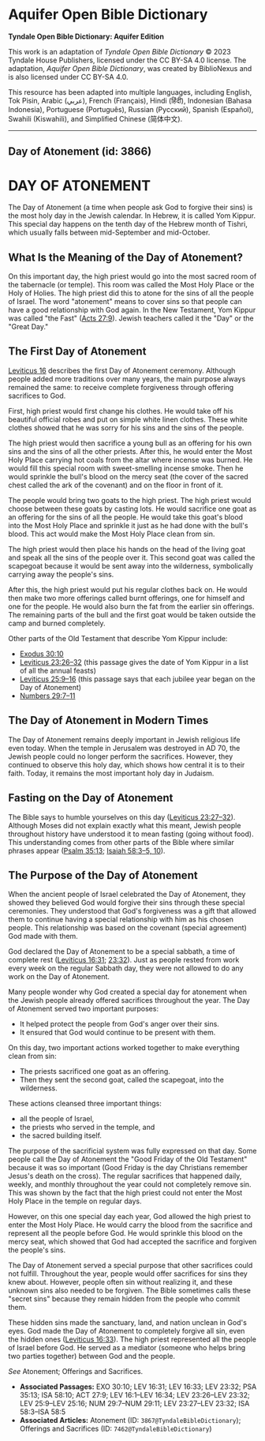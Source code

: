 # Aquifer Open Bible Dictionary

**Tyndale Open Bible Dictionary: Aquifer Edition**

This work is an adaptation of *Tyndale Open Bible Dictionary* © 2023 Tyndale House Publishers, licensed under the CC BY\-SA 4\.0 license. The adaptation, *Aquifer Open Bible Dictionary*, was created by BiblioNexus and is also licensed under CC BY\-SA 4\.0\.

This resource has been adapted into multiple languages, including English, Tok Pisin, Arabic (عربي), French (Français), Hindi (हिंदी), Indonesian (Bahasa Indonesia), Portuguese (Português), Russian (Русский), Spanish (Español), Swahili (Kiswahili), and Simplified Chinese (简体中文).



--------------------------------

## Day of Atonement (id: 3866)

DAY OF ATONEMENT
================

The Day of Atonement (a time when people ask God to forgive their sins) is the most holy day in the Jewish calendar. In Hebrew, it is called Yom Kippur. This special day happens on the tenth day of the Hebrew month of Tishri, which usually falls between mid\-September and mid\-October. 

What Is the Meaning of the Day of Atonement?
--------------------------------------------

On this important day, the high priest would go into the most sacred room of the tabernacle (or temple). This room was called the Most Holy Place or the Holy of Holies. The high priest did this to atone for the sins of all the people of Israel. The word "atonement" means to cover sins so that people can have a good relationship with God again. In the New Testament, Yom Kippur was called "the Fast" ([Acts 27:9](https://ref.ly/Acts27:9)). Jewish teachers called it the "Day" or the "Great Day."

The First Day of Atonement
--------------------------

[Leviticus 16](https://ref.ly/Lev16:1-Lev16:34) describes the first Day of Atonement ceremony. Although people added more traditions over many years, the main purpose always remained the same: to receive complete forgiveness through offering sacrifices to God.

First, high priest would first change his clothes. He would take off his beautiful official robes and put on simple white linen clothes. These white clothes showed that he was sorry for his sins and the sins of the people.

The high priest would then sacrifice a young bull as an offering for his own sins and the sins of all the other priests. After this, he would enter the Most Holy Place carrying hot coals from the altar where incense was burned. He would fill this special room with sweet\-smelling incense smoke. Then he would sprinkle the bull's blood on the mercy seat (the cover of the sacred chest called the ark of the covenant) and on the floor in front of it.

The people would bring two goats to the high priest. The high priest would choose between these goats by casting lots. He would sacrifice one goat as an offering for the sins of all the people. He would take this goat's blood into the Most Holy Place and sprinkle it just as he had done with the bull's blood. This act would make the Most Holy Place clean from sin.

The high priest would then place his hands on the head of the living goat and speak all the sins of the people over it. This second goat was called the scapegoat because it would be sent away into the wilderness, symbolically carrying away the people's sins.

After this, the high priest would put his regular clothes back on. He would then make two more offerings called burnt offerings, one for himself and one for the people. He would also burn the fat from the earlier sin offerings. The remaining parts of the bull and the first goat would be taken outside the camp and burned completely.

Other parts of the Old Testament that describe Yom Kippur include: 

* [Exodus 30:10](https://ref.ly/Exod30:10)
* [Leviticus 23:26](https://ref.ly/Lev23:26-Lev23:32)[–](https://ref.ly/Lev23:26-Lev23:32)[32](https://ref.ly/Lev23:26-Lev23:32) (this passage gives the date of Yom Kippur in a list of all the annual feasts)
* [Leviticus 25:9](https://ref.ly/Lev25:9-Lev25:16)[–](https://ref.ly/Lev25:9-Lev25:16)[16](https://ref.ly/Lev25:9-Lev25:16) (this passage says that each jubilee year began on the Day of Atonement)
* [Numbers 29:7](https://ref.ly/Num29:7-Num29:11)[–](https://ref.ly/Num29:7-Num29:11)[11](https://ref.ly/Num29:7-Num29:11)

The Day of Atonement in Modern Times
------------------------------------

The Day of Atonement remains deeply important in Jewish religious life even today. When the temple in Jerusalem was destroyed in AD 70, the Jewish people could no longer perform the sacrifices. However, they continued to observe this holy day, which shows how central it is to their faith. Today, it remains the most important holy day in Judaism.

Fasting on the Day of Atonement
-------------------------------

The Bible says to humble yourselves on this day ([Leviticus 23:27](https://ref.ly/Lev23:27-Lev23:32)[–](https://ref.ly/Lev23:27-Lev23:32)[32](https://ref.ly/Lev23:27-Lev23:32)). Although Moses did not explain exactly what this meant, Jewish people throughout history have understood it to mean fasting (going without food). This understanding comes from other parts of the Bible where similar phrases appear ([Psalm 35:13](https://ref.ly/Ps35:13); [Isaiah 58:3](https://ref.ly/Isa58:3-Isa58:5,Isa58:10)[–](https://ref.ly/Isa58:3-Isa58:5)[5, 10](https://ref.ly/Isa58:3-Isa58:5,Isa58:10)). 

The Purpose of the Day of Atonement
-----------------------------------

When the ancient people of Israel celebrated the Day of Atonement, they showed they believed God would forgive their sins through these special ceremonies. They understood that God's forgiveness was a gift that allowed them to continue having a special relationship with him as his chosen people. This relationship was based on the covenant (special agreement) God made with them.

God declared the Day of Atonement to be a special sabbath, a time of complete rest ([Leviticus 16:31](https://ref.ly/Lev16:31); [23:32](https://ref.ly/Lev23:32)). Just as people rested from work every week on the regular Sabbath day, they were not allowed to do any work on the Day of Atonement.

Many people wonder why God created a special day for atonement when the Jewish people already offered sacrifices throughout the year. The Day of Atonement served two important purposes: 

* It helped protect the people from God's anger over their sins.
* It ensured that God would continue to be present with them.

On this day, two important actions worked together to make everything clean from sin: 

* The priests sacrificed one goat as an offering.
* Then they sent the second goat, called the scapegoat, into the wilderness.

These actions cleansed three important things: 

* all the people of Israel,
* the priests who served in the temple, and
* the sacred building itself.

The purpose of the sacrificial system was fully expressed on that day. Some people call the Day of Atonement the "Good Friday of the Old Testament" because it was so important (Good Friday is the day Christians remember Jesus's death on the cross). The regular sacrifices that happened daily, weekly, and monthly throughout the year could not completely remove sin. This was shown by the fact that the high priest could not enter the Most Holy Place in the temple on regular days. 

However, on this one special day each year, God allowed the high priest to enter the Most Holy Place. He would carry the blood from the sacrifice and represent all the people before God. He would sprinkle this blood on the mercy seat, which showed that God had accepted the sacrifice and forgiven the people's sins.

The Day of Atonement served a special purpose that other sacrifices could not fulfill. Throughout the year, people would offer sacrifices for sins they knew about. However, people often sin without realizing it, and these unknown sins also needed to be forgiven. The Bible sometimes calls these "secret sins" because they remain hidden from the people who commit them.

These hidden sins made the sanctuary, land, and nation unclean in God's eyes. God made the Day of Atonement to completely forgive all sin, even the hidden ones ([Leviticus 16:33](https://ref.ly/Lev16:33)). The high priest represented all the people of Israel before God. He served as a mediator (someone who helps bring two parties together) between God and the people.

*See* Atonement; Offerings and Sacrifices.

* **Associated Passages:** EXO 30:10; LEV 16:31; LEV 16:33; LEV 23:32; PSA 35:13; ISA 58:10; ACT 27:9; LEV 16:1–LEV 16:34; LEV 23:26–LEV 23:32; LEV 25:9–LEV 25:16; NUM 29:7–NUM 29:11; LEV 23:27–LEV 23:32; ISA 58:3–ISA 58:5
* **Associated Articles:** Atonement (ID: `3867@TyndaleBibleDictionary`); Offerings and Sacrifices (ID: `7462@TyndaleBibleDictionary`)

